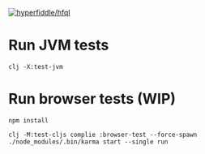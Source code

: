 [![hyperfiddle/hfql](https://github.com/hyperfiddle/hfql/actions/workflows/tests.yml/badge.svg?branch=main)](https://github.com/hyperfiddle/hfql/actions/workflows/tests.yml)

# Run JVM tests

```shell
clj -X:test-jvm
```

# Run browser tests (WIP)

```shell
npm install
```

```shell
clj -M:test-cljs complie :browser-test --force-spawn
./node_modules/.bin/karma start --single run
```
